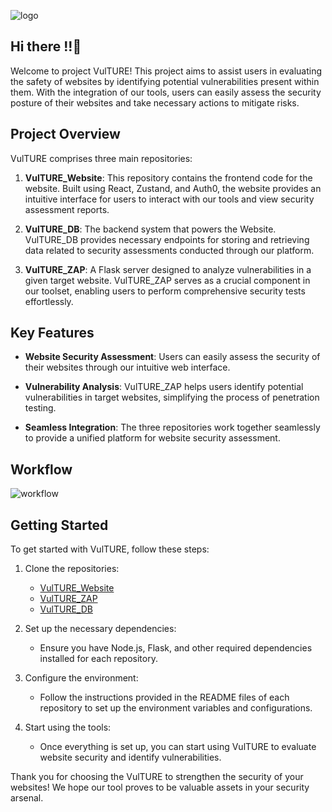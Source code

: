![logo](https://github.com/VulTURE-HackByte/.github/assets/116958420/27ba5ad6-9058-4445-914a-3fb69d801def)

## Hi there !!👋

Welcome to project VulTURE! This project aims to assist users in evaluating the safety of websites by identifying potential vulnerabilities present within them. With the integration of our tools, users can easily assess the security posture of their websites and take necessary actions to mitigate risks.

## Project Overview

VulTURE comprises three main repositories:

1. **VulTURE_Website**: This repository contains the frontend code for the website. Built using React, Zustand, and Auth0, the website provides an intuitive interface for users to interact with our tools and view security assessment reports.

2. **VulTURE_DB**: The backend system that powers the Website. VulTURE_DB provides necessary endpoints for storing and retrieving data related to security assessments conducted through our platform.

3. **VulTURE_ZAP**: A Flask server designed to analyze vulnerabilities in a given target website. VulTURE_ZAP serves as a crucial component in our toolset, enabling users to perform comprehensive security tests effortlessly.

## Key Features

- **Website Security Assessment**: Users can easily assess the security of their websites through our intuitive web interface.
  
- **Vulnerability Analysis**: VulTURE_ZAP helps users identify potential vulnerabilities in target websites, simplifying the process of penetration testing.

- **Seamless Integration**: The three repositories work together seamlessly to provide a unified platform for website security assessment.

## Workflow
![workflow](https://github.com/VulTURE-HackByte/.github/assets/116958420/8a5c5d94-7229-4b5d-aafc-28652d7d2f29)

## Getting Started

To get started with VulTURE, follow these steps:

1. Clone the repositories:
   - [VulTURE_Website](https://github.com/VulTURE-HackByte/Vulture_Website)
   - [VulTURE_ZAP](https://github.com/VulTURE-HackByte/vulture_ZAP)
   - [VulTURE_DB](https://github.com/VulTURE-HackByte/Vulture_DB)

2. Set up the necessary dependencies:
   - Ensure you have Node.js, Flask, and other required dependencies installed for each repository.

3. Configure the environment:
   - Follow the instructions provided in the README files of each repository to set up the environment variables and configurations.

4. Start using the tools:
   - Once everything is set up, you can start using VulTURE to evaluate website security and identify vulnerabilities.

Thank you for choosing the VulTURE to strengthen the security of your websites! We hope our tool proves to be valuable assets in your security arsenal.
